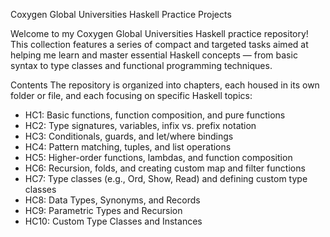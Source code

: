 Coxygen Global Universities Haskell Practice Projects

Welcome to my Coxygen Global Universities Haskell practice repository! This collection features a series of compact and targeted tasks aimed at helping me learn and master essential Haskell concepts — from basic syntax to type classes and functional programming techniques.

Contents
The repository is organized into chapters, each housed in its own folder or file, and each focusing on specific Haskell topics:

- HC1: Basic functions, function composition, and pure functions
- HC2: Type signatures, variables, infix vs. prefix notation
- HC3: Conditionals, guards, and let/where bindings
- HC4: Pattern matching, tuples, and list operations
- HC5: Higher-order functions, lambdas, and function composition
- HC6: Recursion, folds, and creating custom map and filter functions
- HC7: Type classes (e.g., Ord, Show, Read) and defining custom type classes
- HC8: Data Types, Synonyms, and Records
- HC9: Parametric Types and Recursion
- HC10: Custom Type Classes and Instances
